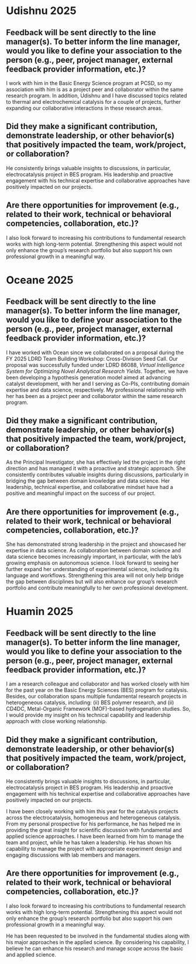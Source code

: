 # Udishnu 2025
## Feedback will be sent directly to the line manager(s). To better inform the line manager, would you like to define your association to the person (e.g., peer, project manager, external feedback provider information, etc.)?
I work with him in the Basic Energy Science program at PCSD, so my association with him is as a project peer and collaborator within the same research program. In addition, Udishnu and I have discussed topics related to thermal and electrochemical catalysis for a couple of projects, further expanding our collaborative interactions in these research areas.

## Did they make a significant contribution, demonstrate leadership, or other behavior(s) that positively impacted the team, work/project, or collaboration?
He consistently brings valuable insights to discussions, in particular, electrocatalysis project in BES program. His leadership and proactive engagement with his technical expertise and collaborative approaches have positively impacted on our projects.

## Are there opportunities for improvement (e.g., related to their work, technical or behavioral competencies, collaboration, etc.)?
I also look forward to increasing his contributions to fundamental research works with high long-term potential. Strengthening this aspect would not only enhance the group’s research portfolio but also support his own professional growth in a meaningful way.



# Oceane 2025
## Feedback will be sent directly to the line manager(s). To better inform the line manager, would you like to define your association to the person (e.g., peer, project manager, external feedback provider information, etc.)?
I have worked with Ocean since we collaborated on a proposal during the FY 2025 LDRD Team Building Workshop: Cross-Division Seed Call. Our proposal was successfully funded under LDRD 86088, _Virtual Intelligence System for Optimizing Novel Analytical Research Yields_. Together, we have been developing a hypothesis generation model aimed at advancing catalyst development, with her and I serving as Co-PIs, contributing domain expertise and data science, respectively. My professional relationship with her has been as a project peer and collaborator within the same research program.

## Did they make a significant contribution, demonstrate leadership, or other behavior(s) that positively impacted the team, work/project, or collaboration?
As the Principal Investigator, she has effectively led the project in the right direction and has managed it with a proactive and strategic approach. She consistently contributes valuable insights during discussions, particularly in bridging the gap between domain knowledge and data science. Her leadership, technical expertise, and collaborative mindset have had a positive and meaningful impact on the success of our project.

## Are there opportunities for improvement (e.g., related to their work, technical or behavioral competencies, collaboration, etc.)?
She has demonstrated strong leadership in the project and showcased her expertise in data science. As collaboration between domain science and data science becomes increasingly important, in particular, with the lab’s growing emphasis on autonomous science. I look forward to seeing her further expand her understanding of experimental science, including its language and workflows. Strengthening this area will not only help bridge the gap between disciplines but will also enhance our group’s research portfolio and contribute meaningfully to her own professional development.

# Huamin 2025
## Feedback will be sent directly to the line manager(s). To better inform the line manager, would you like to define your association to the person (e.g., peer, project manager, external feedback provider information, etc.)?
I am a research colleague and collaborator and has worked closely with him for the past year on the Basic Energy Sciences (BES) program for catalysis. Besides, our collaboration spans multiple fundamental research projects in heterogeneous catalysis, including: (ii) BES polymer research, and (ii) CD4DC,  Metal-Organic Framework (MOF)-based hydrogenation studies. So, I would provide my insight on his technical capability and leadership approach with close working relationship.

## Did they make a significant contribution, demonstrate leadership, or other behavior(s) that positively impacted the team, work/project, or collaboration?
He consistently brings valuable insights to discussions, in particular, electrocatalysis project in BES program. His leadership and proactive engagement with his technical expertise and collaborative approaches have positively impacted on our projects.

I have been closely working with him this year for the catalysis projects across the electrocatalysis, homogeneous and heterogeneous catalysis. From my personal prospective for his performance, he has helped me in providing the great insight for scientific discussion with fundamental and applied science approaches. I have been learned from him to manage the team and project, while he has taken a leadership. He has shown his capability to manage the project with appropriate experiment design and engaging discussions with lab members and managers.

## Are there opportunities for improvement (e.g., related to their work, technical or behavioral competencies, collaboration, etc.)?
I also look forward to increasing his contributions to fundamental research works with high long-term potential. Strengthening this aspect would not only enhance the group’s research portfolio but also support his own professional growth in a meaningful way. 

He has been requested to be involved in the fundamental studies along with his major approaches in the applied science. By considering his capability, I believe he can enhance his research and manage scope across the basic and applied science.
